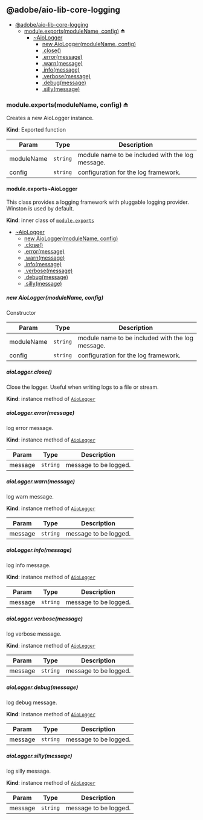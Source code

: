 <a name="module_@adobe/aio-lib-core-logging"></a>

## @adobe/aio-lib-core-logging

* [@adobe/aio-lib-core-logging](#module_@adobe/aio-lib-core-logging)
    * [module.exports(moduleName, config)](#exp_module_@adobe/aio-lib-core-logging--module.exports) ⏏
        * [~AioLogger](#module_@adobe/aio-lib-core-logging--module.exports..AioLogger)
            * [new AioLogger(moduleName, config)](#new_module_@adobe/aio-lib-core-logging--module.exports..AioLogger_new)
            * [.close()](#module_@adobe/aio-lib-core-logging--module.exports..AioLogger+close)
            * [.error(message)](#module_@adobe/aio-lib-core-logging--module.exports..AioLogger+error)
            * [.warn(message)](#module_@adobe/aio-lib-core-logging--module.exports..AioLogger+warn)
            * [.info(message)](#module_@adobe/aio-lib-core-logging--module.exports..AioLogger+info)
            * [.verbose(message)](#module_@adobe/aio-lib-core-logging--module.exports..AioLogger+verbose)
            * [.debug(message)](#module_@adobe/aio-lib-core-logging--module.exports..AioLogger+debug)
            * [.silly(message)](#module_@adobe/aio-lib-core-logging--module.exports..AioLogger+silly)

<a name="exp_module_@adobe/aio-lib-core-logging--module.exports"></a>

### module.exports(moduleName, config) ⏏
Creates a new AioLogger instance.

**Kind**: Exported function  

| Param | Type | Description |
| --- | --- | --- |
| moduleName | <code>string</code> | module name to be included with the log message. |
| config | <code>string</code> | configuration for the log framework. |

<a name="module_@adobe/aio-lib-core-logging--module.exports..AioLogger"></a>

#### module.exports~AioLogger
This class provides a logging framework with pluggable logging provider.
Winston is used by default.

**Kind**: inner class of [<code>module.exports</code>](#exp_module_@adobe/aio-lib-core-logging--module.exports)  

* [~AioLogger](#module_@adobe/aio-lib-core-logging--module.exports..AioLogger)
    * [new AioLogger(moduleName, config)](#new_module_@adobe/aio-lib-core-logging--module.exports..AioLogger_new)
    * [.close()](#module_@adobe/aio-lib-core-logging--module.exports..AioLogger+close)
    * [.error(message)](#module_@adobe/aio-lib-core-logging--module.exports..AioLogger+error)
    * [.warn(message)](#module_@adobe/aio-lib-core-logging--module.exports..AioLogger+warn)
    * [.info(message)](#module_@adobe/aio-lib-core-logging--module.exports..AioLogger+info)
    * [.verbose(message)](#module_@adobe/aio-lib-core-logging--module.exports..AioLogger+verbose)
    * [.debug(message)](#module_@adobe/aio-lib-core-logging--module.exports..AioLogger+debug)
    * [.silly(message)](#module_@adobe/aio-lib-core-logging--module.exports..AioLogger+silly)

<a name="new_module_@adobe/aio-lib-core-logging--module.exports..AioLogger_new"></a>

##### new AioLogger(moduleName, config)
Constructor


| Param | Type | Description |
| --- | --- | --- |
| moduleName | <code>string</code> | module name to be included with the log message. |
| config | <code>string</code> | configuration for the log framework. |

<a name="module_@adobe/aio-lib-core-logging--module.exports..AioLogger+close"></a>

##### aioLogger.close()
Close the logger. Useful when writing logs to a file or stream.

**Kind**: instance method of [<code>AioLogger</code>](#module_@adobe/aio-lib-core-logging--module.exports..AioLogger)  
<a name="module_@adobe/aio-lib-core-logging--module.exports..AioLogger+error"></a>

##### aioLogger.error(message)
log error message.

**Kind**: instance method of [<code>AioLogger</code>](#module_@adobe/aio-lib-core-logging--module.exports..AioLogger)  

| Param | Type | Description |
| --- | --- | --- |
| message | <code>string</code> | message to be logged. |

<a name="module_@adobe/aio-lib-core-logging--module.exports..AioLogger+warn"></a>

##### aioLogger.warn(message)
log warn message.

**Kind**: instance method of [<code>AioLogger</code>](#module_@adobe/aio-lib-core-logging--module.exports..AioLogger)  

| Param | Type | Description |
| --- | --- | --- |
| message | <code>string</code> | message to be logged. |

<a name="module_@adobe/aio-lib-core-logging--module.exports..AioLogger+info"></a>

##### aioLogger.info(message)
log info message.

**Kind**: instance method of [<code>AioLogger</code>](#module_@adobe/aio-lib-core-logging--module.exports..AioLogger)  

| Param | Type | Description |
| --- | --- | --- |
| message | <code>string</code> | message to be logged. |

<a name="module_@adobe/aio-lib-core-logging--module.exports..AioLogger+verbose"></a>

##### aioLogger.verbose(message)
log verbose message.

**Kind**: instance method of [<code>AioLogger</code>](#module_@adobe/aio-lib-core-logging--module.exports..AioLogger)  

| Param | Type | Description |
| --- | --- | --- |
| message | <code>string</code> | message to be logged. |

<a name="module_@adobe/aio-lib-core-logging--module.exports..AioLogger+debug"></a>

##### aioLogger.debug(message)
log debug message.

**Kind**: instance method of [<code>AioLogger</code>](#module_@adobe/aio-lib-core-logging--module.exports..AioLogger)  

| Param | Type | Description |
| --- | --- | --- |
| message | <code>string</code> | message to be logged. |

<a name="module_@adobe/aio-lib-core-logging--module.exports..AioLogger+silly"></a>

##### aioLogger.silly(message)
log silly message.

**Kind**: instance method of [<code>AioLogger</code>](#module_@adobe/aio-lib-core-logging--module.exports..AioLogger)  

| Param | Type | Description |
| --- | --- | --- |
| message | <code>string</code> | message to be logged. |

